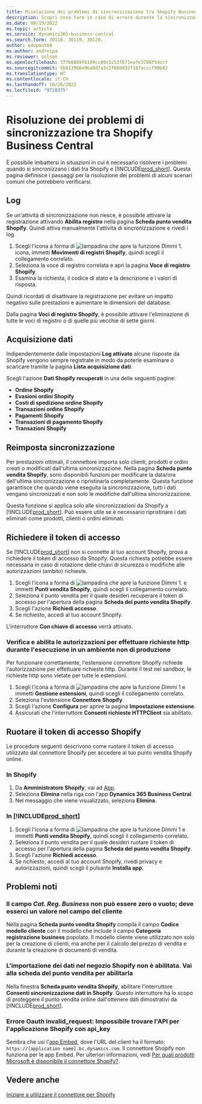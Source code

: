 ```yaml
---
title: Risoluzione dei problemi di sincronizzazione tra Shopify Business Central
description: Scopri cosa fare in caso di errore durante la sincronizzazione dei dati tra Shopify e Business Central
ms.date: 08/19/2022
ms.topic: article
ms.service: dynamics365-business-central
ms.search.form: 30118, 30119, 30120,
author: edupont04
ms.author: andreipa
ms.reviewer: solsen
ms.openlocfilehash: 37fb8069f6149cc89c1c53f671eafe3788f54ccf
ms.sourcegitcommit: 5bb13966e9ba8d7a3c2f00dd32f167acccf90b82
ms.translationtype: HT
ms.contentlocale: it-CH
ms.lasthandoff: 10/28/2022
ms.locfileid: "9728375"
---
```

# <a name="troubleshooting-the-shopify-and-business-central-synchronization"></a>Risoluzione dei problemi di sincronizzazione tra Shopify Business Central

È possibile imbattersi in situazioni in cui è necessario risolvere i problemi quando si sincronizzano i dati tra Shopify e [!INCLUDE[prod_short](../includes/prod_short.md)]. Questa pagina definisce i passaggi per la risoluzione dei problemi di alcuni scenari comuni che potrebbero verificarsi.

## <a name="logs"></a>Log

Se un'attività di sincronizzazione non riesce, è possibile attivare la registrazione attivando **Abilita registro** nella pagina **Scheda punto vendita Shopify**. Quindi attiva manualmente l'attività di sincronizzazione e rivedi i log.

1. Scegli l'icona a forma di ![lampadina che apre la funzione Dimmi 1.](../media/ui-search/search_small.png "Dimmi cosa vuoi fare") icona, immetti **Movimenti di registri Shopify**, quindi scegli il collegamento correlato.
2. Seleziona la voce di registro correlata e apri la pagina **Voce di registro Shopify**.
3. Esamina la richiesta, il codice di stato e la descrizione e i valori di risposta.

Quindi ricordati di disattivare la registrazione per evitare un impatto negativo sulle prestazioni e aumentare le dimensioni del database.

Dalla pagina **Voci di registro Shopify**, è possibile attivare l'eliminazione di tutte le voci di registro o di quelle più vecchie di sette giorni.

## <a name="data-capture"></a>Acquisizione dati

Indipendentemente dalle impostazioni **Log attivato** alcune risposte da Shopify vengono sempre registrate in modo da poterle esaminare o scaricare tramite la pagina **Lista acquisizione dati**.

Scegli l'azione **Dati Shopify recuperati** in una delle seguenti pagine:

- **Ordine Shopify**
- **Evasioni ordini Shopify**
- **Costi di spedizione ordine Shopify**
- **Transazioni ordine Shopify**
- **Pagamenti Shopify**
- **Transazioni di pagamento Shopify**
- **Transazioni Shopify**

## <a name="reset-sync"></a>Reimposta sincronizzazione

Per prestazioni ottimali, il connettore importa solo clienti, prodotti e ordini creati o modificati dall'ultima sincronizzazione. Nella pagina **Scheda punto vendita Shopify**, sono disponibili funzioni per modificare la data/ora dell'ultima sincronizzazione o ripristinarla completamente. Questa funzione garantisce che quando viene eseguita la sincronizzazione, tutti i dati vengano sincronizzati e non solo le modifiche dall'ultima sincronizzazione.

Questa funzione si applica solo alle sincronizzazioni da Shopify a [!INCLUDE[prod_short](../includes/prod_short.md)]. Può essere utile se è necessario ripristinare i dati eliminati come prodotti, clienti o ordini eliminati.

## <a name="request-the-access-token"></a>Richiedere il token di accesso

Se [!INCLUDE[prod_short](../includes/prod_short.md)] non si connette al tuo account Shopify, prova a richiedere il token di accesso da Shopify. Questa richiesta potrebbe essere necessaria in caso di rotazione delle chiavi di sicurezza o modifiche alle autorizzazioni (ambito) richieste.

1. Scegli l'icona a forma di ![lampadina che apre la funzione Dimmi 1.](../media/ui-search/search_small.png "Dimmi cosa vuoi fare") e immetti **Punti vendita Shopify**, quindi scegli il collegamento correlato.
2. Seleziona il punto vendita per il quale desideri recuperare il token di accesso per l'apertura della pagina **Scheda del punto vendita Shopify**.
3. Scegli l'azione **Richiedi accesso**.
4. Se richiesto, accedi al tuo account Shopify.

L'interruttore **Con chiave di accesso** verrà attivato.

### <a name="verify-and-enable-permissions-to-make-http-requests-when-running-in-a-non-production-environment"></a>Verifica e abilita le autorizzazioni per effettuare richieste http durante l'esecuzione in un ambiente non di produzione

Per funzionare correttamente, l'estensione connettore Shopify richiede l'autorizzazione per effettuare richieste http. Durante il test nel sandbox, le richieste http sono vietate per tutte le estensioni.

1. Scegli l'icona a forma di ![lampadina che apre la funzione Dimmi 1](../media/ui-search/search_small.png "Dimmi cosa vuoi fare") e immetti **Gestione estensioni**, quindi scegli il collegamento correlato.
2. Seleziona l'estensione **Connettore Shopify**.
3. Scegli l'azione **Configura** per aprire la pagina **Impostazione estensione**.
4. Assicurati che l'interruttore **Consenti richieste HTTPClient** sia abilitato.

## <a name="rotate-the-shopify-access-token"></a>Ruotare il token di accesso Shopify

Le procedure seguenti descrivono come ruotare il token di accesso utilizzato dal connettore Shopify per accedere al tuo punto vendita Shopify online.

### <a name="in-shopify"></a>In Shopify

1. Da **Amministratore Shopify**, vai ad [App](https://www.shopify.com/admin/apps).
2. Seleziona **Elimina** nella riga con l'app **Dynamics 365 Business Central**.
3. Nel messaggio che viene visualizzato, seleziona **Elimina**.

### <a name="in-prod_short"></a>In [!INCLUDE[prod_short](../includes/prod_short.md)]

1. Scegli l'icona a forma di ![lampadina che apre la funzione Dimmi 1](../media/ui-search/search_small.png "Informazioni sull'operazione che si desidera eseguire") e immetti **Punti vendita Shopify**, quindi scegli il collegamento correlato.
2. Seleziona il punto vendita per il quale desideri ruotare il token di accesso per l'apertura della pagina **Scheda del punto vendita Shopify**.
3. Scegli l'azione **Richiedi accesso**.
4. Se richiesto, accedi al tuo account Shopify, rivedi privacy e autorizzazioni, quindi scegli il pulsante **Installa app**.

## <a name="known-issues"></a>Problemi noti

### <a name="the-gen-bus-posting-group-cannot-be-zero-or-empty-there-must-be-a-value-in-the-customer-field"></a>Il campo *Cat. Reg. Business* non può essere zero o vuoto; deve esserci un valore nel campo del cliente

Nella pagina **Scheda punto vendita Shopify** compila il campo **Codice modello cliente** con il modello che include il campo **Categoria registrazione business** popolato. Il modello cliente viene utilizzato non solo per la creazione di clienti, ma anche per il calcolo del prezzo di vendita e durante la creazione di documenti di vendita.

### <a name="importing-data-to-your-shopify-shop-isnt-enabled-go-to-the-shop-card-to-enable-it"></a>L'importazione dei dati nel negozio Shopify non è abilitata. Vai alla scheda del punto vendita per abilitarla

Nella finestra **Scheda punto vendita Shopify**, abilitare l'interruttore **Consenti sincronizzazione dati in Shopify**. Questo interruttore ha lo scopo di proteggere il punto vendita online dall'ottenere dati dimostrativi da [!INCLUDE[prod_short](../includes/prod_short.md)].

### <a name="oauth-error-invalid_request-could-not-find-shopify-api-application-with-api_key"></a>Errore Oauth invalid_request: Impossibile trovare l'API per l'applicazione Shopify con api_key

Sembra che usi l'[app Embed](/dynamics365/business-central/dev-itpro/deployment/embed-app-overview), dove l'URL del client ha il formato: `https://[application name].bc.dynamics.com`. Il connettore Shopify non funziona per le app Embed. Per ulteriori informazioni, vedi [Per quali prodotti Microsoft è disponibile il connettore Shopify?](shopify-faq.md#what-microsoft-products-is-the-shopify-connector-available-for).

## <a name="see-also"></a>Vedere anche

[Iniziare a utilizzare il connettore per Shopify](get-started.md)
